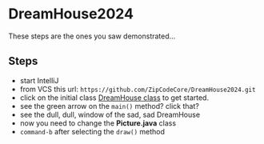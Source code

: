 # DreamHouse2024

These steps are the ones you saw demonstrated...

## Steps
- start IntelliJ
- from VCS this url: `https://github.com/ZipCodeCore/DreamHouse2024.git`
- click on the initial class [DreamHouse class](src/main/java/rocks/zipcode/dreamhouse/DreamHouse.java) to get started.
- see the green arrow on the `main()` method? click that?
- see the dull, dull, window of the sad, sad DreamHouse
- now you need to change the **Picture.java** class
- `command-b` after selecting the `draw()` method

